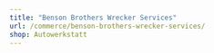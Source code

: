 ```yaml
---
title: "Benson Brothers Wrecker Services"
url: /commerce/benson-brothers-wrecker-services/
shop: Autowerkstatt
---
```


